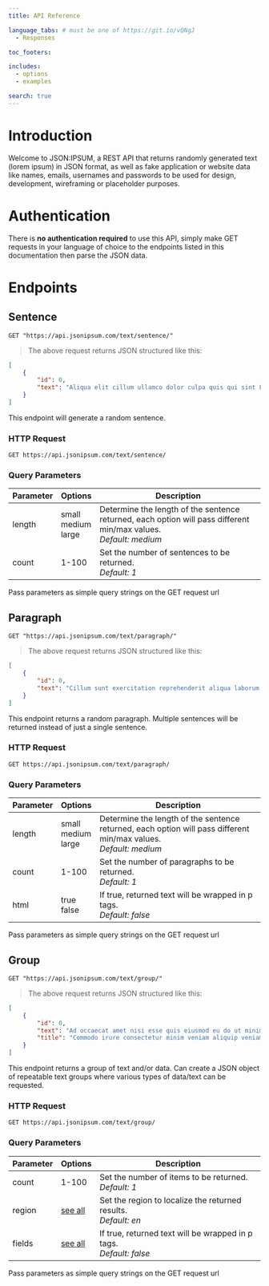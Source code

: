 ```yaml
---
title: API Reference

language_tabs: # must be one of https://git.io/vQNgJ
  - Responses

toc_footers:

includes:
  - options
  - examples

search: true
---
```


# Introduction

Welcome to JSON:IPSUM, a REST API that returns randomly generated text (lorem ipsum) in JSON format, as well as fake application or website data like names, emails, usernames and passwords to be used for design, development, wireframing or placeholder purposes.

# Authentication

There is <b>no authentication required</b> to use this API, simply make GET requests in your language of choice to the endpoints listed in this documentation then parse the JSON data.

# Endpoints

## Sentence

```shell
GET "https://api.jsonipsum.com/text/sentence/"
```

> The above request returns JSON structured like this:

```json
[
    {
        "id": 0,
        "text": "Aliqua elit cillum ullamco dolor culpa quis qui sint Lorem eu dolor dolore magna quis aliquip in est consequat officia."
    }
]
```

This endpoint will generate a random sentence.

### HTTP Request

`GET https://api.jsonipsum.com/text/sentence/`

### Query Parameters

Parameter | Options | Description
--------- | ------- | -----------
length | small<br>medium<br>large | Determine the length of the sentence returned, each option will pass different min/max values. <br><em>Default: medium</em>
count | 1-100 | Set the number of sentences to be returned. <br><em>Default: 1</em>

<aside class="notice">
Pass parameters as simple query strings on the GET request url
</aside>


## Paragraph

```shell
GET "https://api.jsonipsum.com/text/paragraph/"
```

> The above request returns JSON structured like this:

```json
[
    {
        "id": 0,
        "text": "Cillum sunt exercitation reprehenderit aliqua laborum sit cupidatat amet minim ipsum quis amet Lorem. Adipisicing qui cillum incididunt reprehenderit in aute id culpa ipsum esse minim. Enim sit nostrud eiusmod ipsum amet labore commodo nisi sint aliqua aliquip dolor esse mollit. Velit et proident pariatur labore consectetur non exercitation magna deserunt excepteur dolor. Lorem consectetur quis id consectetur in reprehenderit incididunt culpa incididunt pariatur duis in et ullamco nulla id deserunt anim sunt. Et adipisicing ad ad quis dolore anim est culpa est fugiat voluptate deserunt cillum occaecat Lorem nostrud."
    }
]
```

This endpoint returns a random paragraph. Multiple sentences will be returned instead of just a single sentence.

### HTTP Request

`GET https://api.jsonipsum.com/text/paragraph/`

### Query Parameters

Parameter | Options | Description
--------- | ------- | -----------
length | small<br>medium<br>large | Determine the length of the sentence returned, each option will pass different min/max values.<br><em>Default: medium</em>
count | 1-100 | Set the number of paragraphs to be returned. <br><em>Default: 1</em>
html | true<br>false | If true, returned text will be wrapped in p tags. <br><em>Default: false</em>

<aside class="notice">
Pass parameters as simple query strings on the GET request url
</aside>

## Group

```shell
GET "https://api.jsonipsum.com/text/group/"
```

> The above request returns JSON structured like this:

```json
[
    {
        "id": 0,
        "text": "Ad occaecat amet nisi esse quis eiusmod eu do ut minim ex tempor non. Cillum sit Lorem qui nostrud amet exercitation esse est excepteur aliqua est esse reprehenderit occaecat elit amet magna eu. Eiusmod nulla dolor cupidatat ex proident adipisicing labore deserunt occaecat ullamco Lorem excepteur dolor elit non ea anim occaecat ut. Quis cillum pariatur eu ex id et quis nisi eiusmod occaecat ex adipisicing veniam duis consequat sunt. Do laborum nulla duis commodo sunt laborum adipisicing occaecat est ipsum deserunt ut Lorem culpa labore et exercitation esse laborum.",
        "title": "Commodo irure consectetur minim veniam aliquip veniam adipisicing mollit et et minim aliquip est aliqua."
    }
]
```

This endpoint returns a group of text and/or data. Can create a JSON object of repeatable text groups where various types of data/text can be requested.

### HTTP Request

`GET https://api.jsonipsum.com/text/group/`

### Query Parameters

Parameter | Options | Description
--------- | ------- | -----------
count | 1-100 | Set the number of items to be returned.<br> <em>Default: 1</em>
region | <a href="#fields">see all</a> | Set the region to localize the returned results.<br><em>Default: en</em>
fields | <a href="#fields">see all</a> | If true, returned text will be wrapped in p tags.<br><em>Default: false</em>

<aside class="notice">
Pass parameters as simple query strings on the GET request url
</aside>
